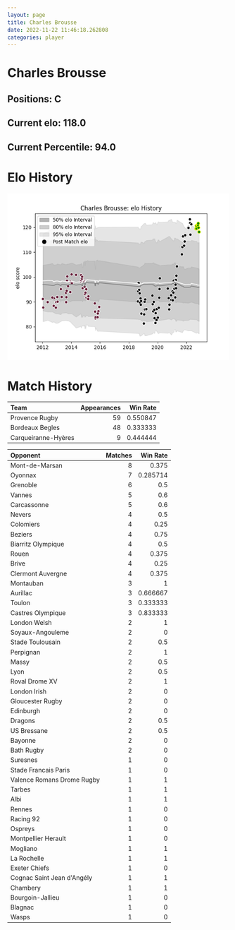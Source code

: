 ```yaml
---  
layout: page  
title: Charles Brousse  
date: 2022-11-22 11:46:18.262808  
categories: player  
---
```

# Charles Brousse

## Positions: C

## Current elo: 118.0

## Current Percentile: 94.0

# Elo History


![elo history](history_CharlesBrousse.png)
# Match History


| Team                |   Appearances |   Win Rate |
|:--------------------|--------------:|-----------:|
| Provence Rugby      |            59 |   0.550847 |
| Bordeaux Begles     |            48 |   0.333333 |
| Carqueiranne-Hyères |             9 |   0.444444 |

| Opponent                   |   Matches |   Win Rate |
|:---------------------------|----------:|-----------:|
| Mont-de-Marsan             |         8 |   0.375    |
| Oyonnax                    |         7 |   0.285714 |
| Grenoble                   |         6 |   0.5      |
| Vannes                     |         5 |   0.6      |
| Carcassonne                |         5 |   0.6      |
| Nevers                     |         4 |   0.5      |
| Colomiers                  |         4 |   0.25     |
| Beziers                    |         4 |   0.75     |
| Biarritz Olympique         |         4 |   0.5      |
| Rouen                      |         4 |   0.375    |
| Brive                      |         4 |   0.25     |
| Clermont Auvergne          |         4 |   0.375    |
| Montauban                  |         3 |   1        |
| Aurillac                   |         3 |   0.666667 |
| Toulon                     |         3 |   0.333333 |
| Castres Olympique          |         3 |   0.833333 |
| London Welsh               |         2 |   1        |
| Soyaux-Angouleme           |         2 |   0        |
| Stade Toulousain           |         2 |   0.5      |
| Perpignan                  |         2 |   1        |
| Massy                      |         2 |   0.5      |
| Lyon                       |         2 |   0.5      |
| Roval Drome XV             |         2 |   1        |
| London Irish               |         2 |   0        |
| Gloucester Rugby           |         2 |   0        |
| Edinburgh                  |         2 |   0        |
| Dragons                    |         2 |   0.5      |
| US Bressane                |         2 |   0.5      |
| Bayonne                    |         2 |   0        |
| Bath Rugby                 |         2 |   0        |
| Suresnes                   |         1 |   0        |
| Stade Francais Paris       |         1 |   0        |
| Valence Romans Drome Rugby |         1 |   1        |
| Tarbes                     |         1 |   1        |
| Albi                       |         1 |   1        |
| Rennes                     |         1 |   0        |
| Racing 92                  |         1 |   0        |
| Ospreys                    |         1 |   0        |
| Montpellier Herault        |         1 |   0        |
| Mogliano                   |         1 |   1        |
| La Rochelle                |         1 |   1        |
| Exeter Chiefs              |         1 |   0        |
| Cognac Saint Jean d'Angély |         1 |   1        |
| Chambery                   |         1 |   1        |
| Bourgoin-Jallieu           |         1 |   0        |
| Blagnac                    |         1 |   0        |
| Wasps                      |         1 |   0        |